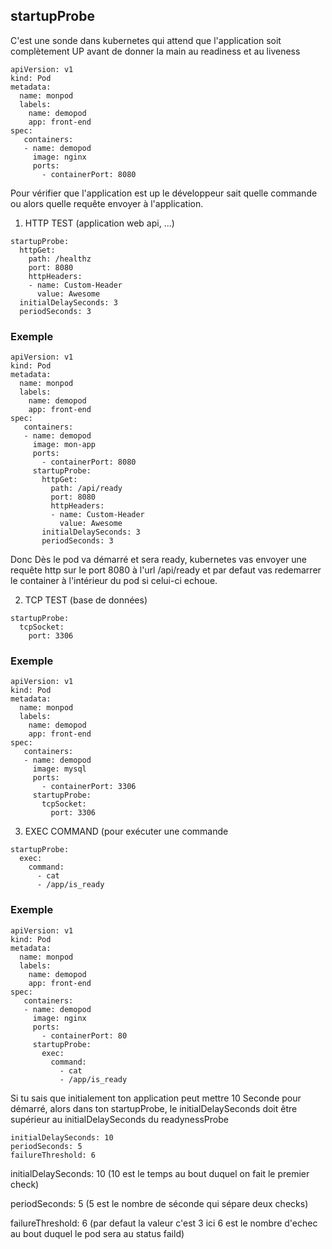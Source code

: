 ## startupProbe

C'est une sonde dans kubernetes qui attend que l'application soit complètement UP avant de donner la main au readiness et au liveness

```
apiVersion: v1
kind: Pod
metadata:
  name: monpod
  labels:
    name: demopod
    app: front-end
spec:
   containers:
   - name: demopod
     image: nginx
     ports:
       - containerPort: 8080
```

Pour vérifier que l'application est up le développeur sait quelle commande ou alors quelle requête envoyer à l'application.

1. HTTP TEST (application web api, ...)

```
startupProbe:
  httpGet:
    path: /healthz
    port: 8080
    httpHeaders:
    - name: Custom-Header
      value: Awesome
  initialDelaySeconds: 3
  periodSeconds: 3
```
### Exemple

```
apiVersion: v1
kind: Pod
metadata:
  name: monpod
  labels:
    name: demopod
    app: front-end
spec:
   containers:
   - name: demopod
     image: mon-app
     ports:
       - containerPort: 8080
     startupProbe:
       httpGet:
         path: /api/ready
         port: 8080
         httpHeaders:
         - name: Custom-Header
           value: Awesome
       initialDelaySeconds: 3
       periodSeconds: 3
```

Donc Dès le pod va démarré et sera ready, kubernetes vas envoyer une requête http sur le port 8080 à l'url /api/ready et par defaut vas redemarrer le container à l'intérieur du pod si celui-ci echoue.

2. TCP TEST (base de données)

```
startupProbe:
  tcpSocket:
    port: 3306
 ```

### Exemple

```
apiVersion: v1
kind: Pod
metadata:
  name: monpod
  labels:
    name: demopod
    app: front-end
spec:
   containers:
   - name: demopod
     image: mysql
     ports:
       - containerPort: 3306
     startupProbe:
       tcpSocket:
         port: 3306
```

3. EXEC COMMAND (pour exécuter une commande

```
startupProbe:
  exec:
    command:
      - cat
      - /app/is_ready
 ```

### Exemple

```
apiVersion: v1
kind: Pod
metadata:
  name: monpod
  labels:
    name: demopod
    app: front-end
spec:
   containers:
   - name: demopod
     image: nginx
     ports:
       - containerPort: 80
     startupProbe:
       exec:
         command:
           - cat
           - /app/is_ready
```

Si tu sais que initialement ton application peut mettre 10 Seconde pour démarré, alors dans ton startupProbe, le initialDelaySeconds doit être supérieur au initialDelaySeconds du readynessProbe

```
initialDelaySeconds: 10
periodSeconds: 5
failureThreshold: 6
```

initialDelaySeconds: 10 (10 est le temps au bout duquel on fait le premier check)

periodSeconds: 5  (5 est le nombre de séconde qui sépare deux checks)

failureThreshold: 6 (par defaut la valeur c'est 3 ici 6 est le nombre d'echec au bout duquel le pod sera au status faild)